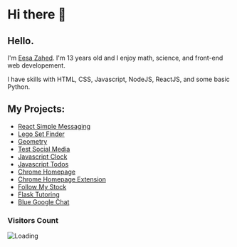 # Hi there 👋

<!--
**EesaZahed/eesazahed** is a ✨ _special_ ✨ repository because its `README.md` (this file) appears on your GitHub profile.

Here are some ideas to get you started:

- 🔭 I’m currently working on ...
- 🌱 I’m currently learning ...
- 👯 I’m looking to collaborate on ...
- 🤔 I’m looking for help with ...
- 💬 Ask me about ...
- 📫 How to reach me: ...
- 😄 Pronouns: ...
- ⚡ Fun fact: ...
-->

## Hello. 

I'm [Eesa Zahed](https://eesa.zahed.ca). I'm 13 years old and I enjoy math, science, and front-end web developement.

I have skills with HTML, CSS, Javascript, NodeJS, ReactJS, and some basic Python.

## My Projects:

- [React Simple Messaging](https://github.com/EesaZahed/react-simple-messaging)
- [Lego Set Finder](https://eesazahed.github.io/lego-set-finder/)
- [Geometry](https://eesazahed.github.io/geometry/)
- [Test Social Media](https://eesazahed.github.io/geometry/)
- [Javascript Clock](https://eesazahed.github.io/javascript-clock/)
- [Javascript Todos](https://eesazahed.github.io/js-todos/)
- [Chrome Homepage](https://eesazahed.github.io/homepage/)
- [Chrome Homepage Extension](https://github.com/EesaZahed/chrome-extension-for-homepage)
- [Follow My Stock](https://eesazahed.github.io/follow-my-stock/)
- [Flask Tutoring](https://github.com/EesaZahed/flask-tutoring)
- [Blue Google Chat](https://github.com/EesaZahed/blue-google-chat-chrome-extension)

### Visitors Count

<img align="left" src = "https://profile-counter.glitch.me/eesazahed/count.svg" alt ="Loading">
